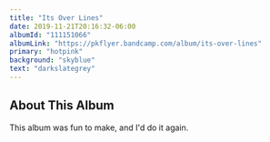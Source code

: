 ```yaml
---
title: "Its Over Lines"
date: 2019-11-21T20:16:32-06:00
albumId: "111151066"
albumLink: "https://pkflyer.bandcamp.com/album/its-over-lines"
primary: "hotpink"
background: "skyblue"
text: "darkslategrey"
---
```


## About This Album

This album was fun to make, and I'd do it again.